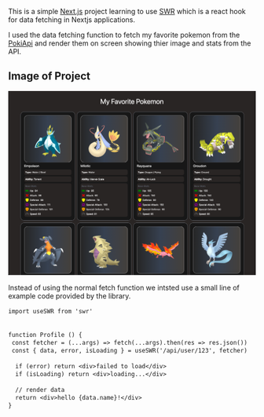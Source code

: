 This is a simple [Next.js](https://nextjs.org/) project learning to use [SWR](https://swr.vercel.app/) which is a react hook for data fetching in Nextjs applications.

I used the data fetching function to fetch my favorite pokemon from the [PokiApi](https://pokeapi.co/) and render them on screen showing thier image and stats from the API.

## Image of Project
![alt text](https://github.com/ZavierLowe/My-Pokemon-Team/blob/main/public/images/My-fav-pokemon.png)


Instead of using the normal fetch function we intsted use a small line of example code provided by the library.

```
import useSWR from 'swr'


function Profile () {
 const fetcher = (...args) => fetch(...args).then(res => res.json())
 const { data, error, isLoading } = useSWR('/api/user/123', fetcher)
 
  if (error) return <div>failed to load</div>
  if (isLoading) return <div>loading...</div>
 
  // render data
  return <div>hello {data.name}!</div>
}
```






